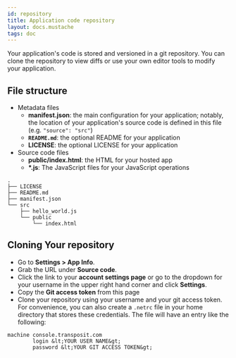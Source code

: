 ```yaml
---
id: repository
title: Application code repository
layout: docs.mustache
tags: doc
---
```


Your application's code is stored and versioned in a git repository. You can clone the repository to view diffs or use your own editor tools to modify your application.

## File structure
* Metadata files
  * **manifest.json**: the main configuration for your application; notably, the location of your application's source code is defined in this file (e.g. `"source": "src"`)
  * **`README.md`**: the optional README for your application
  * **LICENSE**: the optional LICENSE for your application
* Source code files
  * **public/index.html**: the HTML for your hosted app
  * **\*.js**: The JavaScript files for your JavaScript operations

```text
.
├── LICENSE
├── README.md
├── manifest.json
└── src
    ├── hello_world.js
    └── public
        └── index.html
```

## Cloning Your repository
* Go to **Settings > App Info**.
* Grab the URL under **Source code**.
* Click the link to your **account settings page** or go to the dropdown for your username in the upper right hand  corner and click **Settings**.
* Copy the **Git access token** from this page
* Clone your repository using your username and your git access token. For convenience, you can also create a `.netrc` file in your home directory that stores these credentials. The file will have an entry like the following:

```text
machine console.transposit.com
        login &lt;YOUR USER NAME&gt;
        password &lt;YOUR GIT ACCESS TOKEN&gt;
```
